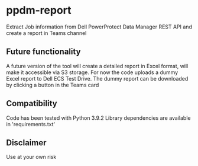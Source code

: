 # ppdm-report
Extract Job information from Dell PowerProtect Data Manager REST API and create a report in Teams channel
## Future functionality
A future version of the tool will create a detailed report in Excel format, will make it accessible via S3 storage. For now the code uploads a dummy Excel report to Dell ECS Test Drive. The dummy report can be downloaded by clicking a button in the Teams card
## Compatibility
Code has been tested with Python 3.9.2
Library dependencies are available in 'requirements.txt'
## Disclaimer
Use at your own risk
